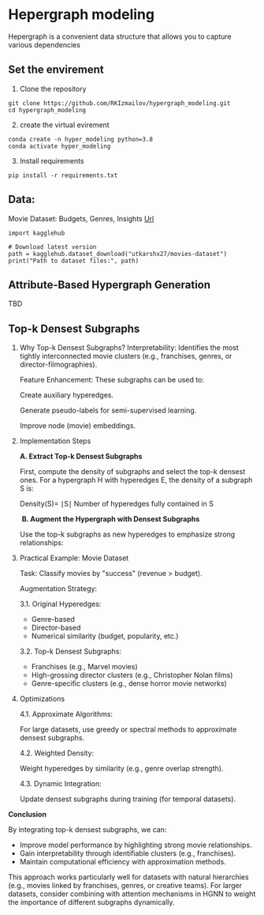# Hepergraph modeling

Hepergraph is a convenient data structure that allows you to capture various dependencies


## Set the envirement

1) Clone the repository

```
git clone https://github.com/RKIzmailov/hypergraph_modeling.git
cd hypergraph_modeling
```


2) create the virtual evirement

```
conda create -n hyper_modeling python=3.8
conda activate hyper_modeling
```

3) Install requirements

```
pip install -r requirements.txt
```


## Data: 
Movie Dataset: Budgets, Genres, Insights [Url](https://www.kaggle.com/datasets/utkarshx27/movies-dataset/data)

```
import kagglehub

# Download latest version
path = kagglehub.dataset_download("utkarshx27/movies-dataset")
print("Path to dataset files:", path)
```

## Attribute-Based Hypergraph Generation

TBD

## Top-k Densest Subgraphs

1. Why Top-k Densest Subgraphs?
    Interpretability: Identifies the most tightly interconnected movie clusters (e.g., franchises, genres, or director-filmographies).

    Feature Enhancement: These subgraphs can be used to:

    Create auxiliary hyperedges.

    Generate pseudo-labels for semi-supervised learning.

    Improve node (movie) embeddings.

2. Implementation Steps

    **A. Extract Top-k Densest Subgraphs**

    First, compute the density of subgraphs and select the top-k densest ones.
    For a hypergraph H with hyperedges E, the density of a subgraph S is:

    Density(S)= 
    ∣S∣
    Number of hyperedges fully contained in S

    ​
    **B. Augment the Hypergraph with Densest Subgraphs**

    Use the top-k subgraphs as new hyperedges to emphasize strong relationships:


3. Practical Example: Movie Dataset

    Task: Classify movies by "success" (revenue > budget).

    Augmentation Strategy:

    3.1. Original Hyperedges:
    - Genre-based
    - Director-based
    - Numerical similarity (budget, popularity, etc.)

    3.2. Top-k Densest Subgraphs:
    - Franchises (e.g., Marvel movies)
    - High-grossing director clusters (e.g., Christopher Nolan films)
    - Genre-specific clusters (e.g., dense horror movie networks)

4. Optimizations

    4.1. Approximate Algorithms:

    For large datasets, use greedy or spectral methods to approximate densest subgraphs.

    4.2. Weighted Density:

    Weight hyperedges by similarity (e.g., genre overlap strength).

    4.3. Dynamic Integration:

    Update densest subgraphs during training (for temporal datasets).


**Conclusion**

By integrating top-k densest subgraphs, we can:

- Improve model performance by highlighting strong movie relationships.
- Gain interpretability through identifiable clusters (e.g., franchises).
- Maintain computational efficiency with approximation methods.

This approach works particularly well for datasets with natural hierarchies (e.g., movies linked by franchises, genres, or creative teams). For larger datasets, consider combining with attention mechanisms in HGNN to weight the importance of different subgraphs dynamically.